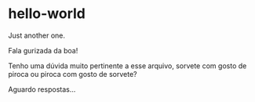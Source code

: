 # hello-world
Just another one.

Fala gurizada da boa!

Tenho uma dúvida muito pertinente a esse arquivo, sorvete com gosto de piroca ou piroca com gosto de sorvete?

Aguardo respostas...
